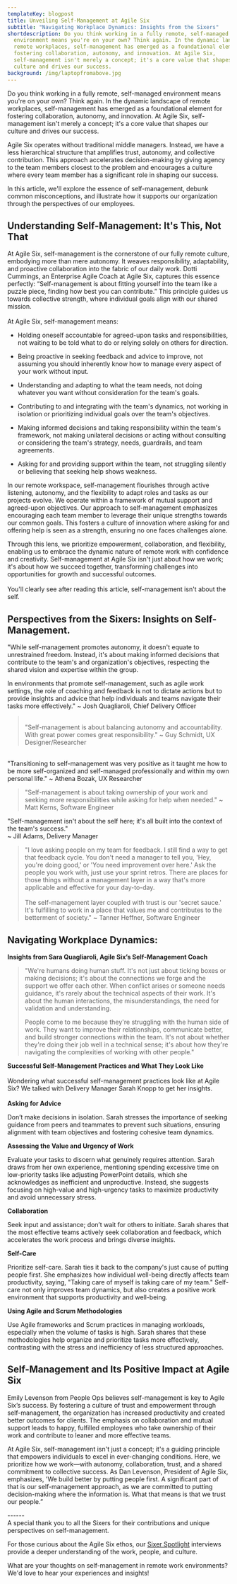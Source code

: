 ```yaml
---
templateKey: blogpost
title: Unveiling Self-Management at Agile Six
subtitle: "Navigating Workplace Dynamics: Insights from the Sixers"
shortdescription: Do you think working in a fully remote, self-managed
  environment means you're on your own? Think again. In the dynamic landscape of
  remote workplaces, self-management has emerged as a foundational element for
  fostering collaboration, autonomy, and innovation. At Agile Six,
  self-management isn't merely a concept; it's a core value that shapes our
  culture and drives our success.
background: /img/laptopfromabove.jpg
---
```

Do you think working in a fully remote, self-managed environment means you're on your own? Think again. In the dynamic landscape of remote workplaces, self-management has emerged as a foundational element for fostering collaboration, autonomy, and innovation. At Agile Six, self-management isn't merely a concept; it's a core value that shapes our culture and drives our success.

Agile Six operates without traditional middle managers. Instead, we have a less hierarchical structure that amplifies trust, autonomy, and collective contribution. This approach accelerates decision-making by giving agency to the team members closest to the problem and encourages a culture where every team member has a significant role in shaping our success.

In this article, we'll explore the essence of self-management, debunk common misconceptions, and illustrate how it supports our organization through the perspectives of our employees.

## Understanding Self-Management: It's This, Not That

At Agile Six, self-management is the cornerstone of our fully remote culture, embodying more than mere autonomy. It weaves responsibility, adaptability, and proactive collaboration into the fabric of our daily work. Dotti Cummings, an Enterprise Agile Coach at Agile Six, captures this essence perfectly: “Self-management is about fitting yourself into the team like a puzzle piece, finding how best you can contribute.” This principle guides us towards collective strength, where individual goals align with our shared mission. \
\
At Agile Six, self-management means:

* Holding oneself accountable for agreed-upon tasks and responsibilities, not waiting to be told what to do or relying solely on others for direction.


* Being proactive in seeking feedback and advice to improve, not assuming you should inherently know how to manage every aspect of your work without input.
* Understanding and adapting to what the team needs, not doing whatever you want without consideration for the team's goals.
* Contributing to and integrating with the team's dynamics, not working in isolation or prioritizing individual goals over the team's objectives.
* Making informed decisions and taking responsibility within the team's framework, not making unilateral decisions or acting without consulting or considering the team's strategy, needs, guardrails, and team agreements.
* Asking for and providing support within the team, not struggling silently or believing that seeking help shows weakness.

In our remote workspace, self-management flourishes through active listening, autonomy, and the flexibility to adapt roles and tasks as our projects evolve. We operate within a framework of mutual support and agreed-upon objectives. Our approach to self-management emphasizes encouraging each team member to leverage their unique strengths towards our common goals. This fosters a culture of innovation where asking for and offering help is seen as a strength, ensuring no one faces challenges alone.

Through this lens, we prioritize empowerment, collaboration, and flexibility, enabling us to embrace the dynamic nature of remote work with confidence and creativity. Self-management at Agile Six isn't just about how we work; it's about how we succeed together, transforming challenges into opportunities for growth and successful outcomes.\
\
You'll clearly see after reading this article, self-management isn't about the self.

## Perspectives from the Sixers: Insights on Self-Management. 

"While self-management promotes autonomy, it doesn't equate to unrestrained freedom. Instead, it's about making informed decisions that contribute to the team's and organization's objectives, respecting the shared vision and expertise within the group.

In environments that promote self-management, such as agile work settings, the role of coaching and feedback is not to dictate actions but to provide insights and advice that help individuals and teams navigate their tasks more effectively." ~ Josh Quagliaroli, Chief Delivery Officer

> \
> "Self-management is about balancing autonomy and accountability. With great power comes great responsibility." ~ Guy Schmidt, UX Designer/Researcher

\
"Transitioning to self-management was very positive as it taught me how to be more self-organized and self-managed professionally and within my own personal life." ~ Athena Bozak, UX Researcher

> "Self-management is about taking ownership of your work and seeking more responsibilities while asking for help when needed." ~ Matt Kerns, Software Engineer

"Self-management isn't about the self here; it's all built into the context of the team's success."\
~ Jill Adams, Delivery Manager

> "I love asking people on my team for feedback. I still find a way to get that feedback cycle. You don't need a manager to tell you, 'Hey, you're doing good,' or 'You need improvement over here.' Ask the people you work with, just use your sprint retros. There are places for those things without a management layer in a way that's more applicable and effective for your day-to-day.\
> \
> The self-management layer coupled with trust is our 'secret sauce.' It's fulfilling to work in a place that values me and contributes to the betterment of society." ~ Tanner Heffner, Software Engineer



## Navigating Workplace Dynamics:

**Insights from Sara Quagliaroli, Agile Six’s Self-Management Coach**

> "We're humans doing human stuff. It's not just about ticking boxes or making decisions; it's about the connections we forge and the support we offer each other. When conflict arises or someone needs guidance, it's rarely about the technical aspects of their work. It's about the human interactions, the misunderstandings, the need for validation and understanding.
>
> People come to me because they're struggling with the human side of work. They want to improve their relationships, communicate better, and build stronger connections within the team. It's not about whether they're doing their job well in a technical sense; it's about how they're navigating the complexities of working with other people."

**Successful Self-Management Practices and What They Look Like**\
\
Wondering what successful self-management practices look like at Agile Six? We talked with Delivery Manager Sarah Knopp to get her insights.\
\
**Asking for Advice**

Don’t make decisions in isolation. Sarah stresses the importance of seeking guidance from peers and teammates to prevent such situations, ensuring alignment with team objectives and fostering cohesive team dynamics.

**Assessing the Value and Urgency of Work**

Evaluate your tasks to discern what genuinely requires attention. Sarah draws from her own experience, mentioning spending excessive time on low-priority tasks like adjusting PowerPoint details, which she acknowledges as inefficient and unproductive. Instead, she suggests focusing on high-value and high-urgency tasks to maximize productivity and avoid unnecessary stress.

**Collaboration**

Seek input and assistance; don’t wait for others to initiate. Sarah shares that the most effective teams actively seek collaboration and feedback, which accelerates the work process and brings diverse insights.

**Self-Care**

Prioritize self-care. Sarah ties it back to the company's just cause of putting people first. She emphasizes how individual well-being directly affects team productivity, saying, "Taking care of myself is taking care of my team." Self-care not only improves team dynamics, but also creates a positive work environment that supports productivity and well-being.

**Using Agile and Scrum Methodologies**

Use Agile frameworks and Scrum practices in managing workloads, especially when the volume of tasks is high. Sarah shares that these methodologies help organize and prioritize tasks more effectively, contrasting with the stress and inefficiency of less structured approaches.

## Self-Management and Its Positive Impact at Agile Six

Emily Levenson from People Ops believes self-management is key to Agile Six’s success. By fostering a culture of trust and empowerment through self-management, the organization has increased productivity and created better outcomes for clients. The emphasis on collaboration and mutual support leads to happy, fulfilled employees who take ownership of their work and contribute to leaner and more effective teams. 

At Agile Six, self-management isn't just a concept; it's a guiding principle that empowers individuals to excel in ever-changing conditions. Here, we prioritize how we work—with autonomy, collaboration, trust, and a shared commitment to collective success. As Dan Levenson, President of Agile Six, emphasizes, 'We build better by putting people first. A significant part of that is our self-management approach, as we are committed to putting decision-making where the information is. What that means is that we trust our people.”

\--﻿----\
A special thank you to all the Sixers for their contributions and unique perspectives on self-management.

For those curious about the Agile Six ethos, our [Sixer Spotlight](https://agile6.com/blog) interviews provide a deeper understanding of the work, people, and culture.

What are your thoughts on self-management in remote work environments? We'd love to hear your experiences and insights!